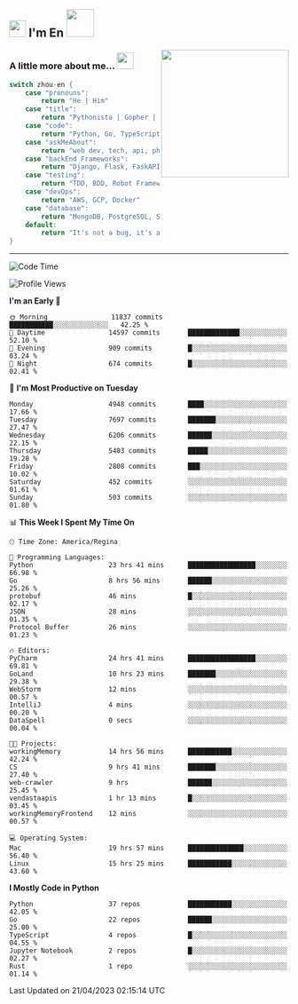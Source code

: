 <h2><img src="https://emojis.slackmojis.com/emojis/images/1531849430/4246/blob-sunglasses.gif?1531849430" width="30"/> I'm En <img src="https://media.giphy.com/media/12oufCB0MyZ1Go/giphy.gif" width="50"></h2>
<img align='right' src="https://media.giphy.com/media/M9gbBd9nbDrOTu1Mqx/giphy.gif" width="230">


### A little more about me... <img src="https://media.giphy.com/media/WUlplcMpOCEmTGBtBW/giphy.gif" width="30">  
<!--
```javascript
const zhou-en = {
    pronouns: "He" | "Him",
    title: "Pythonista" | "Gopher" | "Rustacean",
    code: ["Python", "Go", "Rust", "TypeScript"],
    askMeAbout: ["web dev", "tech", "app dev", "photography"],
    technologies: {
        backEnd: {
            python: ["Django", "Flask", "FaskAPI"],
            go: []
        },
        scraping: ["selenium", "scrapy", "spider"],
        testing: ["Robot Framework"],
        devOps: ["AWS", "Docker", "GCP", "Nginx"],
        databases: ["mongo", "postgresql", "sqlite"],
        misc: ["Firebase", "Heroku"]
    },
    architecture: ["Event Driven Architecture", "Microservices"],
    currentFocus: ["Temporal", "Rust"],
    funFact: "It's not a bug, it's a feature!"
};
```
  -->

```go
switch zhou-en {
    case "pronouns":
        return "He | Him"
    case "title":
        return "Pythonista | Gopher | Rustacean"
    case "code":
        return "Python, Go, TypeScript, Rust"
    case "askMeAbout":
        return "web dev, tech, api, photography, basketball"
    case "backEnd Frameworks":
        return "Django, Flask, FaskAPI, Temporal"
    case "testing":
        return "TDD, BDD, Robot Framework, pytest"
    case "devOps":
        return "AWS, GCP, Docker"
    case "database":
        return "MongoDB, PostgreSQL, Sqlit"
    default:
        return "It's not a bug, it's a feature!"
}
```




---
<!--START_SECTION:waka-->
![Code Time](http://img.shields.io/badge/Code%20Time-605%20hrs%2050%20mins-blue)

![Profile Views](http://img.shields.io/badge/Profile%20Views-0-blue)

**I'm an Early 🐤** 

```text
🌞 Morning                11837 commits       ███████████░░░░░░░░░░░░░░   42.25 % 
🌆 Daytime                14597 commits       █████████████░░░░░░░░░░░░   52.10 % 
🌃 Evening                909 commits         █░░░░░░░░░░░░░░░░░░░░░░░░   03.24 % 
🌙 Night                  674 commits         █░░░░░░░░░░░░░░░░░░░░░░░░   02.41 % 
```
📅 **I'm Most Productive on Tuesday** 

```text
Monday                   4948 commits        ████░░░░░░░░░░░░░░░░░░░░░   17.66 % 
Tuesday                  7697 commits        ███████░░░░░░░░░░░░░░░░░░   27.47 % 
Wednesday                6206 commits        ██████░░░░░░░░░░░░░░░░░░░   22.15 % 
Thursday                 5403 commits        █████░░░░░░░░░░░░░░░░░░░░   19.28 % 
Friday                   2808 commits        ███░░░░░░░░░░░░░░░░░░░░░░   10.02 % 
Saturday                 452 commits         ░░░░░░░░░░░░░░░░░░░░░░░░░   01.61 % 
Sunday                   503 commits         ░░░░░░░░░░░░░░░░░░░░░░░░░   01.80 % 
```


📊 **This Week I Spent My Time On** 

```text
🕑︎ Time Zone: America/Regina

💬 Programming Languages: 
Python                   23 hrs 41 mins      █████████████████░░░░░░░░   66.98 % 
Go                       8 hrs 56 mins       ██████░░░░░░░░░░░░░░░░░░░   25.26 % 
protobuf                 46 mins             █░░░░░░░░░░░░░░░░░░░░░░░░   02.17 % 
JSON                     28 mins             ░░░░░░░░░░░░░░░░░░░░░░░░░   01.35 % 
Protocol Buffer          26 mins             ░░░░░░░░░░░░░░░░░░░░░░░░░   01.23 % 

🔥 Editors: 
PyCharm                  24 hrs 41 mins      █████████████████░░░░░░░░   69.81 % 
GoLand                   10 hrs 23 mins      ███████░░░░░░░░░░░░░░░░░░   29.38 % 
WebStorm                 12 mins             ░░░░░░░░░░░░░░░░░░░░░░░░░   00.57 % 
IntelliJ                 4 mins              ░░░░░░░░░░░░░░░░░░░░░░░░░   00.20 % 
DataSpell                0 secs              ░░░░░░░░░░░░░░░░░░░░░░░░░   00.04 % 

🐱‍💻 Projects: 
workingMemory            14 hrs 56 mins      ███████████░░░░░░░░░░░░░░   42.24 % 
CS                       9 hrs 41 mins       ███████░░░░░░░░░░░░░░░░░░   27.40 % 
web-crawler              9 hrs               ██████░░░░░░░░░░░░░░░░░░░   25.45 % 
vendastaapis             1 hr 13 mins        █░░░░░░░░░░░░░░░░░░░░░░░░   03.45 % 
workingMemoryFrontend    12 mins             ░░░░░░░░░░░░░░░░░░░░░░░░░   00.57 % 

💻 Operating System: 
Mac                      19 hrs 57 mins      ██████████████░░░░░░░░░░░   56.40 % 
Linux                    15 hrs 25 mins      ███████████░░░░░░░░░░░░░░   43.60 % 
```

**I Mostly Code in Python** 

```text
Python                   37 repos            ███████████░░░░░░░░░░░░░░   42.05 % 
Go                       22 repos            ██████░░░░░░░░░░░░░░░░░░░   25.00 % 
TypeScript               4 repos             █░░░░░░░░░░░░░░░░░░░░░░░░   04.55 % 
Jupyter Notebook         2 repos             █░░░░░░░░░░░░░░░░░░░░░░░░   02.27 % 
Rust                     1 repo              ░░░░░░░░░░░░░░░░░░░░░░░░░   01.14 % 
```




 Last Updated on 21/04/2023 02:15:14 UTC
<!--END_SECTION:waka-->
